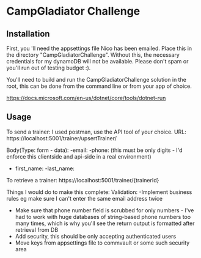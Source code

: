 ﻿# CampGladiator Challenge

## Installation
First, you 'll need the appsettings file Nico has been emailed. Place this in the directory "CampGladiatorChallenge". Without this, the necessary credentials for my dynamoDB will not be available. Please don't spam or you'll run out of testing budget :). 

You'll need to build and run the CampGladiatorChallenge solution in the root, this can be done from the command line or from your app of choice. 

https://docs.microsoft.com/en-us/dotnet/core/tools/dotnet-run


## Usage

To send a trainer: 
I used postman, use the API tool of your choice. 
URL: https://localhost:5001/trainer/upsertTrainer/

Body(Type: form - data): 
-email: 
-phone: (this must be only digits - I'd enforce this clientside and api-side in a real environment)
- first_name: 
-last_name:


To retrieve a trainer: 
https://localhost:5001/trainer/{trainerId}

Things I would do to make this complete:
Validation:
-Implement business rules eg make sure I can't enter the same email address twice
- Make sure that phone number field is scrubbed for only numbers - I've had to work with huge databases of string-based phone numbers too many times, which is why you'll see the return output is formatted after retrieval from DB
- Add security, this should be only accepting authenticated users
- Move keys from appsettings file to commvault or some such security area

